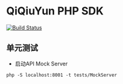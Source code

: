 # QiQiuYun PHP SDK

[![Build Status](https://travis-ci.org/codeages/qiqiuyun-php-sdk.svg?branch=master)](https://travis-ci.org/codeages/qiqiuyun-php-sdk)

## 单元测试

* 启动API Mock Server

```
php -S localhost:8001 -t tests/MockServer
```

